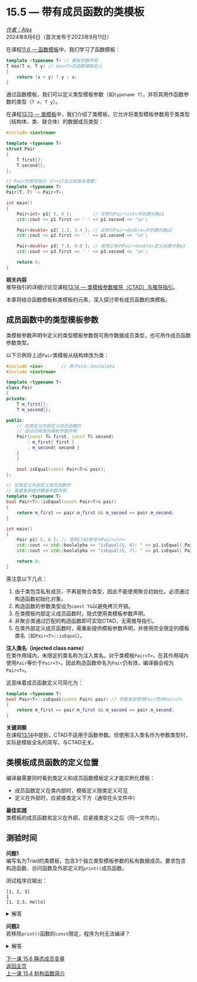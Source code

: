 15.5 — 带有成员函数的类模板  
=============================================  

[*作者：Alex*](https://www.learncpp.com/author/Alex/ "查看 Alex 的所有文章")  
2024年8月6日（首次发布于2023年9月11日）  

在课程[11.6 — 函数模板](Chapter-11/lesson11.6-function-templates.md)中，我们学习了函数模板：  

```cpp
template <typename T> // 模板参数声明
T max(T x, T y) // max<T>的函数模板定义
{
    return (x < y) ? y : x;
}
```  

通过函数模板，我们可以定义类型模板参数（如`typename T`），并将其用作函数参数的类型（`T x, T y`）。  

在课程[13.13 — 类模板](Chapter-13/lesson13.13-class-templates.md)中，我们介绍了类模板，它允许将类型模板参数用于类类型（结构体、类、联合体）的数据成员类型：  

```cpp
#include <iostream>

template <typename T>
struct Pair
{
    T first{};
    T second{};
};

// Pair的推导指引（C++17及之前版本需要）
template <typename T>
Pair(T, T) -> Pair<T>;

int main()
{
    Pair<int> p1{ 5, 6 };        // 实例化Pair<int>并创建对象p1
    std::cout << p1.first << ' ' << p1.second << '\n';

    Pair<double> p2{ 1.2, 3.4 }; // 实例化Pair<double>并创建对象p2
    std::cout << p2.first << ' ' << p2.second << '\n';

    Pair<double> p3{ 7.8, 9.0 }; // 使用已有的Pair<double>定义创建对象p3
    std::cout << p3.first << ' ' << p3.second << '\n';

    return 0;
}
```  

**相关内容**  
推导指引的详细讨论见课程[13.14 — 类模板参数推导（CTAD）与推导指引](class-template-argument-deduction-ctad-and-deduction-guides/#DeductionGuide)。  

本章将结合函数模板和类模板的元素，深入探讨带有成员函数的类模板。  

成员函数中的类型模板参数  
----------------  

类模板参数声明中定义的类型模板参数既可用作数据成员类型，也可用作成员函数参数类型。  

以下示例将上述`Pair`类模板从结构体改为类：  

```cpp
#include <ios>       // 用于std::boolalpha
#include <iostream>

template <typename T>
class Pair
{
private:
    T m_first{};
    T m_second{};

public:
    // 在类定义内部定义成员函数时
    // 自动应用类的模板参数声明
    Pair(const T& first, const T& second)
        : m_first{ first }
        , m_second{ second }
    {
    }

    bool isEqual(const Pair<T>& pair);
};

// 在类定义外部定义成员函数时
// 需要重新提供模板参数声明
template <typename T>
bool Pair<T>::isEqual(const Pair<T>& pair)
{
    return m_first == pair.m_first && m_second == pair.m_second;
}

int main()
{
    Pair p1{ 5, 6 }; // 使用CTAD推导为Pair<int>
    std::cout << std::boolalpha << "isEqual(5, 6): " << p1.isEqual( Pair{5, 6} ) << '\n';
    std::cout << std::boolalpha << "isEqual(5, 7): " << p1.isEqual( Pair{5, 7} ) << '\n';

    return 0;
}
```  

需注意以下几点：  

1. 由于类包含私有成员，不再是聚合类型，因此不能使用聚合初始化。必须通过构造函数初始化对象。  
2. 构造函数的参数类型设为`const T&`以避免拷贝开销。  
3. 在类模板内部定义成员函数时，隐式使用类模板参数声明。  
4. 非聚合类通过匹配的构造函数即可实现CTAD，无需推导指引。  
5. 在类外部定义成员函数时，需重新提供模板参数声明，并使用完全限定的模板类名（如`Pair<T>::isEqual`）。  

**注入类名（injected class name）**  
在类作用域内，未限定的类名称为注入类名。对于类模板`Pair<T>`，在其作用域内使用`Pair`等价于`Pair<T>`。因此构造函数命名为`Pair`仍有效，编译器会视为`Pair<T>`。  

这意味着成员函数定义可简化为：  

```cpp
template <typename T>
bool Pair<T>::isEqual(const Pair& pair) // 参数类型使用Pair而非Pair<T>
{
    return m_first == pair.m_first && m_second == pair.m_second;
}
```  

**关键洞察**  
在课程[13.14](Chapter-13/lesson13.14-class-template-argument-deduction-ctad-and-deduction-guides.md)中提到，CTAD不适用于函数参数。但使用注入类名作为参数类型时，实际是模板全名的简写，与CTAD无关。  

类模板成员函数的定义位置  
----------------  

编译器需要同时看到类定义和成员函数模板定义才能实例化模板：  
- 成员函数定义在类内部时，模板定义随类定义可见  
- 定义在外部时，应紧接类定义下方（通常在头文件中）  

**最佳实践**  
类模板的成员函数若定义在外部，应紧接类定义之后（同一文件内）。  

测验时间  
----------------  

**问题1**  
编写名为Triad的类模板，包含3个独立类型模板参数的私有数据成员。要求包含构造函数、访问函数及外部定义的`print()`成员函数。  

测试程序应输出：  
```
[1, 2, 3]
1
[1, 2.3, Hello]
```  

  
<details><summary>解答</summary>  

```cpp
#include <iostream>
#include <string>

template <typename T, typename U, typename V>
class Triad
{
private:
    T m_first{};
    U m_second{};
    V m_third{};

public:
    Triad(const T& first, const U& second, const V& third)
        : m_first{ first }
        , m_second{ second }
        , m_third{ third }
    {
    }

    const T& first() const { return m_first; }
    const U& second() const { return m_second; }
    const V& third() const { return m_third; }

    void print() const;
};

template <typename T, typename U, typename V>
void Triad<T, U, V>::print() const
{
    std::cout << '[' << m_first << ", " << m_second << ", " << m_third << ']' ;
}

int main()
{
    Triad<int, int, int> t1{ 1, 2, 3 };
    t1.print();
    std::cout << '\n';
    std::cout << t1.first() << '\n';

    using namespace std::literals::string_literals;
    const Triad t2{ 1, 2.3, "Hello"s };
    t2.print();
    std::cout << '\n';

    return 0;
}
```  
</details>  

**问题2**  
若移除`print()`函数的`const`限定，程序为何无法编译？  
  
<details><summary>解答</summary>  
`t2`是常量对象，只能调用常量成员函数。非const的`print()`可能修改对象，违反常量性约束。</details>  

[下一课 15.6 静态成员变量](Chapter-15/lesson15.6-static-member-variables.md)  
[返回主页](/)  
[上一课 15.4 析构函数简介](Chapter-15/lesson15.4-introduction-to-destructors.md)